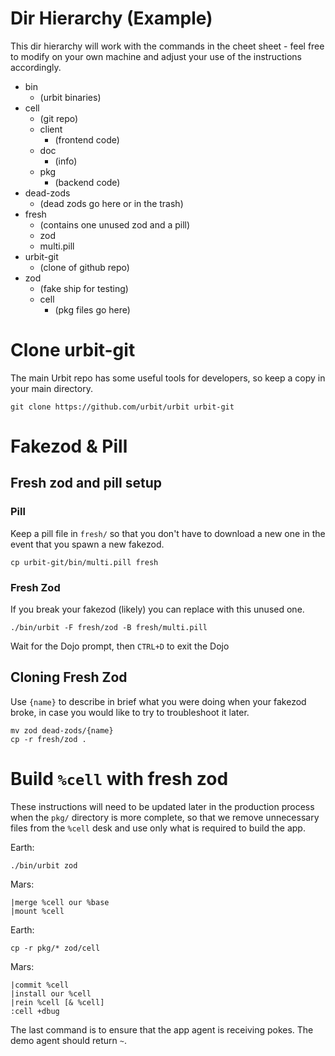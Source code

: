 # Dir Hierarchy (Example)

This dir hierarchy will work with the commands in the cheet sheet - feel free to modify on your own machine and adjust your use of the instructions accordingly.

*  bin
    *  (urbit binaries)
*  cell
    *  (git repo)
    *  client
        * (frontend code)
    *  doc
        * (info)
    *  pkg
        * (backend code)
*  dead-zods
    * (dead zods go here or in the trash)
*  fresh
    * (contains one unused zod and a pill)
    * zod
    * multi.pill
*  urbit-git
    * (clone of github repo)
*  zod
    * (fake ship for testing)
    * cell
        * (pkg files go here)

# Clone urbit-git
The main Urbit repo has some useful tools for developers, so keep a copy in your main directory.
```
git clone https://github.com/urbit/urbit urbit-git
 ```

# Fakezod & Pill

## Fresh zod and pill setup

### Pill

Keep a pill file in `fresh/` so that you don't have to download a new one in the event that you spawn a new fakezod.

```
cp urbit-git/bin/multi.pill fresh
```

### Fresh Zod
If you break your fakezod (likely) you can replace with this unused one.
```
./bin/urbit -F fresh/zod -B fresh/multi.pill
```
Wait for the Dojo prompt, then `CTRL+D` to exit the Dojo

## Cloning Fresh Zod
Use `{name}` to describe in brief what you were doing when your fakezod broke, in case you would like to try to troubleshoot it later.
```
mv zod dead-zods/{name}
cp -r fresh/zod .
```

# Build `%cell` with fresh zod
These instructions will need to be updated later in the production process when the `pkg/` directory is more complete, so that we remove unnecessary files from the `%cell` desk and use only what is required to build the app.

Earth:
```
./bin/urbit zod
```
Mars:
```
|merge %cell our %base
|mount %cell
```
Earth:
```
cp -r pkg/* zod/cell
```
Mars:
```
|commit %cell
|install our %cell
|rein %cell [& %cell]
:cell +dbug
```
The last command is to ensure that the app agent is receiving pokes. The demo agent should return `~`.